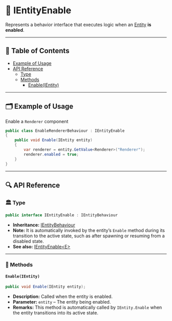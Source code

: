 # 🧩️ IEntityEnable

Represents a behavior interface that executes logic when an [Entity](../Entities/Manual.md) **is enabled**.

---

## 📑 Table of Contents

- [Example of Usage](#-example-of-usage)
- [API Reference](#-api-reference)
    - [Type](#-type)
    - [Methods](#-methods)
        - [Enable(IEntity)](#enableientity)

---

## 🗂 Example of Usage

Enable a `Renderer` component

```csharp
public class EnableRendererBehaviour : IEntityEnable
{
    public void Enable(IEntity entity)
    {
        var renderer = entity.GetValue<Renderer>("Renderer");
        renderer.enabled = true;
    }
}
```

---

## 🔍 API Reference

### 🏛️ Type <div id="-type"></div>

```csharp
public interface IEntityEnable : IEntityBehaviour
```

- **Inheritance:** [IEntityBehaviour](IEntityBehaviour.md)
- **Note:** It is automatically invoked by the entity’s `Enable` method during its transition to the active state, such
  as after spawning or resuming from a disabled state.
- **See also:** [IEntityEnable&lt;E&gt;](IEntityEnable%601.md)

---

### 🏹 Methods

#### `Enable(IEntity)`

```csharp
public void Enable(IEntity entity);
```

- **Description:** Called when the entity is enabled.
- **Parameter:** `entity` – The entity being enabled.
- **Remarks:** This method is automatically called by `IEntity.Enable` when the entity transitions into its active
  state.
